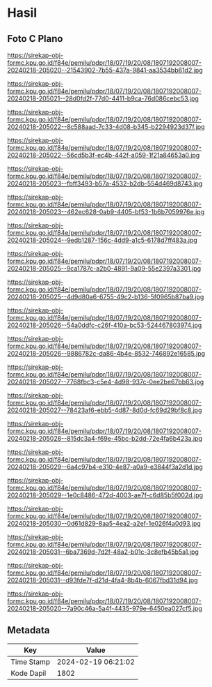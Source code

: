 # Hasil

## Foto C Plano

https://sirekap-obj-formc.kpu.go.id/f84e/pemilu/pdpr/18/07/19/20/08/1807192008007-20240218-205020--21543902-7b55-437a-9841-aa3534bb61d2.jpg

https://sirekap-obj-formc.kpu.go.id/f84e/pemilu/pdpr/18/07/19/20/08/1807192008007-20240218-205021--28d0fd2f-77d0-4411-b9ca-76d086cebc53.jpg

https://sirekap-obj-formc.kpu.go.id/f84e/pemilu/pdpr/18/07/19/20/08/1807192008007-20240218-205022--8c588aad-7c33-4d08-b345-b2294923d37f.jpg

https://sirekap-obj-formc.kpu.go.id/f84e/pemilu/pdpr/18/07/19/20/08/1807192008007-20240218-205022--56cd5b3f-ec4b-442f-a059-1f21a84653a0.jpg

https://sirekap-obj-formc.kpu.go.id/f84e/pemilu/pdpr/18/07/19/20/08/1807192008007-20240218-205023--fbff3493-b57a-4532-b2db-554d469d8743.jpg

https://sirekap-obj-formc.kpu.go.id/f84e/pemilu/pdpr/18/07/19/20/08/1807192008007-20240218-205023--462ec628-0ab9-4405-bf53-1b6b7059976e.jpg

https://sirekap-obj-formc.kpu.go.id/f84e/pemilu/pdpr/18/07/19/20/08/1807192008007-20240218-205024--9edb1287-156c-4dd9-a1c5-6178d7ff483a.jpg

https://sirekap-obj-formc.kpu.go.id/f84e/pemilu/pdpr/18/07/19/20/08/1807192008007-20240218-205025--9ca1787c-a2b0-4891-9a09-55e2397a3301.jpg

https://sirekap-obj-formc.kpu.go.id/f84e/pemilu/pdpr/18/07/19/20/08/1807192008007-20240218-205025--4d9d80a6-6755-49c2-b136-5f0965b87ba9.jpg

https://sirekap-obj-formc.kpu.go.id/f84e/pemilu/pdpr/18/07/19/20/08/1807192008007-20240218-205026--54a0ddfc-c26f-410a-bc53-524467803974.jpg

https://sirekap-obj-formc.kpu.go.id/f84e/pemilu/pdpr/18/07/19/20/08/1807192008007-20240218-205026--9886782c-da86-4b4e-8532-746892e16585.jpg

https://sirekap-obj-formc.kpu.go.id/f84e/pemilu/pdpr/18/07/19/20/08/1807192008007-20240218-205027--7768fbc3-c5e4-4d98-937c-0ee2be67bb63.jpg

https://sirekap-obj-formc.kpu.go.id/f84e/pemilu/pdpr/18/07/19/20/08/1807192008007-20240218-205027--78423af6-ebb5-4d87-8d0d-fc69d29bf8c8.jpg

https://sirekap-obj-formc.kpu.go.id/f84e/pemilu/pdpr/18/07/19/20/08/1807192008007-20240218-205028--815dc3a4-f69e-45bc-b2dd-72e4fa6b423a.jpg

https://sirekap-obj-formc.kpu.go.id/f84e/pemilu/pdpr/18/07/19/20/08/1807192008007-20240218-205029--6a4c97b4-e310-4e87-a0a9-e3844f3a2d1d.jpg

https://sirekap-obj-formc.kpu.go.id/f84e/pemilu/pdpr/18/07/19/20/08/1807192008007-20240218-205029--1e0c8486-472d-4003-ae7f-c6d85b5f002d.jpg

https://sirekap-obj-formc.kpu.go.id/f84e/pemilu/pdpr/18/07/19/20/08/1807192008007-20240218-205030--0d61d829-8aa5-4ea2-a2ef-1e026f4a0d93.jpg

https://sirekap-obj-formc.kpu.go.id/f84e/pemilu/pdpr/18/07/19/20/08/1807192008007-20240218-205031--6ba7369d-7d2f-48a2-b01c-3c8efb45b5a1.jpg

https://sirekap-obj-formc.kpu.go.id/f84e/pemilu/pdpr/18/07/19/20/08/1807192008007-20240218-205031--d93fde7f-d21d-4fa4-8b4b-6067fbd31d94.jpg

https://sirekap-obj-formc.kpu.go.id/f84e/pemilu/pdpr/18/07/19/20/08/1807192008007-20240218-205020--7a90c46a-5a4f-4435-979e-6450ea027cf5.jpg


## Metadata

| Key        | Value               |
| ---------- | ------------------- |
| Time Stamp | 2024-02-19 06:21:02 |
| Kode Dapil | 1802                |



